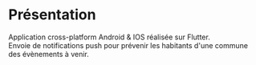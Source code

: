 # Présentation

Application cross-platform Android & IOS réalisée sur Flutter.                                               
Envoie de notifications push pour prévenir les habitants d'une commune des évènements à venir.

